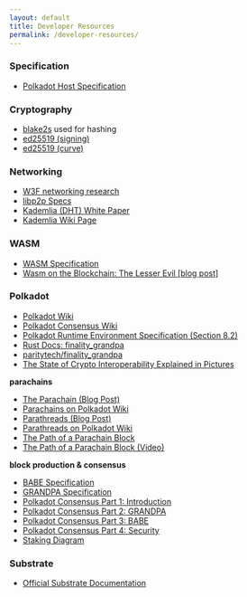 ```yaml
---
layout: default
title: Developer Resources
permalink: /developer-resources/
---
```


### Specification

- [Polkadot Host Specification](https://github.com/w3f/polkadot-spec/blob/master/polkadot-host-spec/polkadot_host_spec.pdf)

### Cryptography

- [blake2s](https://godoc.org/golang.org/x/crypto/blake2s) used for hashing
- [ed25519 (signing)](https://godoc.org/golang.org/x/crypto/ed25519)
- [ed25519 (curve)](https://godoc.org/golang.org/x/crypto/ed25519/internal/edwards25519)

### Networking

* [W3F networking research](https://research.web3.foundation/en/latest/polkadot/networking/1-overview/)
* [libp2p Specs](https://ipfs.io/ipfs/QmVqNrDfr2dxzQUo4VN3zhG4NV78uYFmRpgSktWDc2eeh2/specs/)
* [Kademlia (DHT) White Paper](https://pdos.csail.mit.edu/~petar/papers/maymounkov-kademlia-lncs.pdf)
* [Kademlia Wiki Page](https://en.wikipedia.org/wiki/Kademlia)

### WASM

- [WASM Specification](https://webassembly.github.io/spec/core/index.html)
- [Wasm on the Blockchain: The Lesser Evil [blog post]](https://medium.com/polkadot-network/wasm-on-the-blockchain-the-lesser-evil-da8d7c6ef6bd)

### Polkadot

- [Polkadot Wiki](https://wiki.polkadot.network/en/)
- [Polkadot Consensus Wiki](https://wiki.polkadot.network/en/latest/polkadot/learn/consensus/)
- [Polkadot Runtime Environment Specification (Section 8.2)](https://github.com/w3f/polkadot-re-spec/blob/master/polkadot_re_spec.pdf)
- [Rust Docs: finality_grandpa](https://docs.rs/finality-grandpa/0.1.0/finality_grandpa/)
- [paritytech/finality_grandpa](https://github.com/paritytech/finality-grandpa)
- [The State of Crypto Interoperability Explained in Pictures](https://tokeneconomy.co/the-state-of-crypto-interoperability-explained-in-pictures-654cfe4cc167)

**parachains**
- [The Parachain (Blog Post)](https://medium.com/polkadot-network/polkadot-the-parachain-3808040a769a)
- [Parachains on Polkadot Wiki](https://wiki.polkadot.network/docs/en/learn-parachains)
- [Parathreads (Blog Post)](https://polkadot.network/parathreads-parathreads-pay-as-you-go-parachains/)
- [Parathreads on Polkadot Wiki](https://wiki.polkadot.network/docs/en/learn-parathreads)
- [The Path of a Parachain Block](https://medium.com/polkadot-network/the-path-of-a-parachain-block-47d05765d7a)
- [The Path of a Parachain Block (Video)](https://www.youtube.com/watch?v=m0vxqWwFfDs)

**block production & consensus**
- [BABE Specification](https://research.web3.foundation/en/latest/polkadot/BABE/Babe/)
- [GRANDPA Specification](https://github.com/w3f/consensus/blob/master/pdf/grandpa.pdf)
- [Polkadot Consensus Part 1: Introduction](https://medium.com/polkadot-network/polkadot-consensus-part-1-introduction-3e3cd6237243)
- [Polkadot Consensus Part 2: GRANDPA](https://medium.com/polkadot-network/polkadot-consensus-part-2-grandpa-fb1963ef6c70)
- [Polkadot Consensus Part 3: BABE](https://medium.com/polkadot-network/polkadot-consensus-part-3-babe-dcc2e0dd8878)
- [Polkadot Consensus Part 4: Security](https://medium.com/polkadot-network/polkadot-consensus-part-4-security-eb3180b6d7e4)
- [Staking Diagram](https://matrix-client.matrix.org/_matrix/media/r0/download/web3.foundation/cREGRimorZepfWQKbsFLklRa)

### Substrate

- [Official Substrate Documentation](https://substrate.dev/en/)

